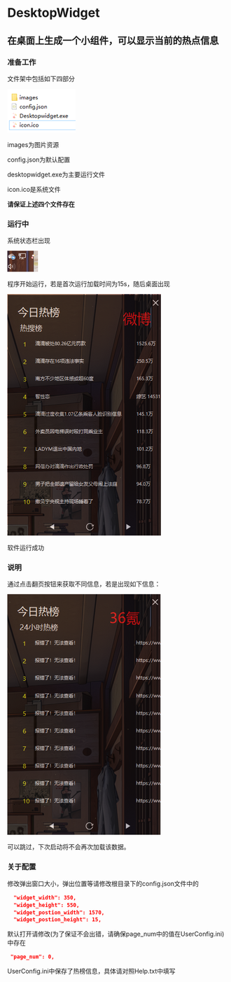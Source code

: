 # DesktopWidget
## 在桌面上生成一个小组件，可以显示当前的热点信息

### 准备工作

文件架中包括如下四部分

![image-20220721140726431](./ReadMe.assets/image-20220721140726431.png)

images为图片资源

config.json为默认配置

desktopwidget.exe为主要运行文件

icon.ico是系统文件

**请保证上述四个文件存在**

### 运行中

系统状态栏出现

![image-20220721140649558](./ReadMe.assets/image-20220721140649558.png)

程序开始运行，若是首次运行加载时间为15s，随后桌面出现

![image-20220721140819333](./ReadMe.assets/image-20220721140819333.png)

软件运行成功

### 说明

通过点击翻页按钮来获取不同信息，若是出现如下信息：

![image-20220721140925301](./ReadMe.assets/image-20220721140925301.png)

可以跳过，下次启动将不会再次加载该数据。

### 关于配置

修改弹出窗口大小，弹出位置等请修改根目录下的config.json文件中的

```json
  "widget_width": 350,
  "widget_height": 550,
  "widget_postion_width": 1570,
  "widget_postion_height": 15,
```

默认打开请修改(为了保证不会出错，请确保page_num中的值在UserConfig.ini)中存在

```json
 "page_num": 0,
```

UserConfig.ini中保存了热榜信息，具体请对照Help.txt中填写
